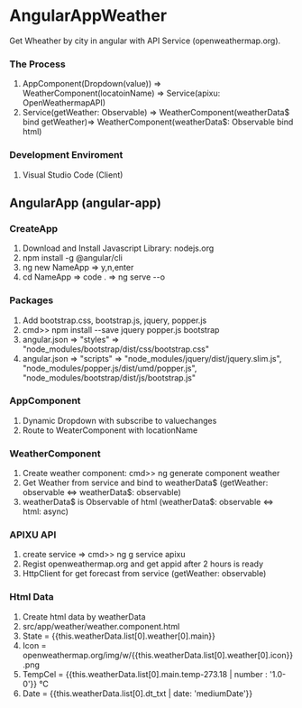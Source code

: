 # AngularAppWeather

Get Wheather by city in angular with API Service (openweathermap.org).

### The Process
1. AppComponent(Dropdown(value)) => WeatherComponent(locatoinName) => Service(apixu: OpenWeathermapAPI)
2. Service(getWeather: Observable) => WeatherComponent(weatherData$ bind getWeather)=> WeatherComponent(weatherData$: Observable bind html)

### Development Enviroment
1. Visual Studio Code (Client)

## AngularApp (angular-app)
### CreateApp
1. Download and Install Javascript Library: nodejs.org
2. npm install -g @angular/cli
3. ng new NameApp => y,n,enter
4. cd NameApp => code . => ng serve --o

### Packages
1. Add bootstrap.css, bootstrap.js, jquery, popper.js
2. cmd>> npm install --save jquery popper.js bootstrap
3. angular.json => "styles" => "node_modules/bootstrap/dist/css/bootstrap.css"
4. angular.json => "scripts" => "node_modules/jquery/dist/jquery.slim.js", "node_modules/popper.js/dist/umd/popper.js", "node_modules/bootstrap/dist/js/bootstrap.js"

### AppComponent
1. Dynamic Dropdown with subscribe to valuechanges
2. Route to WeaterComponent with locationName

### WeatherComponent
1. Create weather component: cmd>> ng generate component weather
2. Get Weather from service and bind to weatherData$ (getWeather: observable <=> weatherData$: observable)
3. weatherData$ is Observable of html (weatherData$: observable <=> html: async)

### APIXU API
1. create service => cmd>> ng g service apixu
2. Regist openweathermap.org and get appid after 2 hours is ready
3. HttpClient for get forecast from service (getWeather: observable)

### Html Data
1. Create html data by weatherData
2. src/app/weather/weather.component.html
3. State = {{this.weatherData.list[0].weather[0].main}}
4. Icon = openweathermap.org/img/w/{{this.weatherData.list[0].weather[0].icon}}.png
5. TempCel = {{this.weatherData.list[0].main.temp-273.18 | number : '1.0-0'}} &#8451;
6. Date = {{this.weatherData.list[0].dt_txt | date: 'mediumDate'}}
